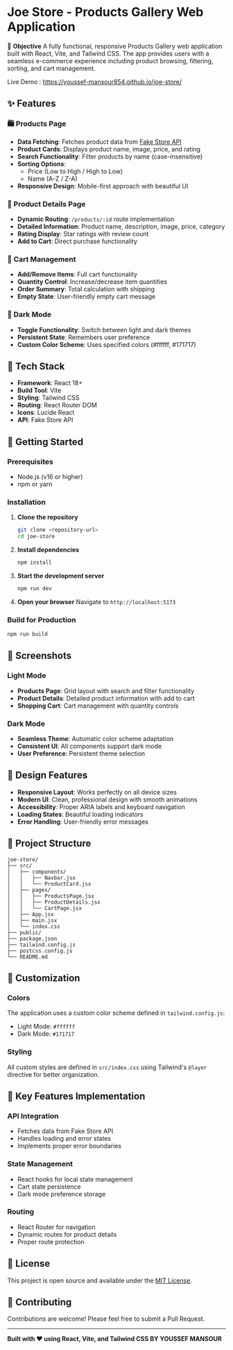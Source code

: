 # Joe Store - Products Gallery Web Application

🎯 **Objective**
A fully functional, responsive Products Gallery web application built with React, Vite, and Tailwind CSS. The app provides users with a seamless e-commerce experience including product browsing, filtering, sorting, and cart management.

Live Demo : https://youssef-mansour854.github.io/joe-store/

## ✨ Features

### 🛍️ Products Page
- **Data Fetching**: Fetches product data from [Fake Store API](https://fakestoreapi.com/products)
- **Product Cards**: Displays product name, image, price, and rating
- **Search Functionality**: Filter products by name (case-insensitive)
- **Sorting Options**: 
  - Price (Low to High / High to Low)
  - Name (A-Z / Z-A)
- **Responsive Design**: Mobile-first approach with beautiful UI

### 📄 Product Details Page
- **Dynamic Routing**: `/products/:id` route implementation
- **Detailed Information**: Product name, description, image, price, category
- **Rating Display**: Star ratings with review count
- **Add to Cart**: Direct purchase functionality

### 🛒 Cart Management
- **Add/Remove Items**: Full cart functionality
- **Quantity Control**: Increase/decrease item quantities
- **Order Summary**: Total calculation with shipping
- **Empty State**: User-friendly empty cart message

### 🌙 Dark Mode
- **Toggle Functionality**: Switch between light and dark themes
- **Persistent State**: Remembers user preference
- **Custom Color Scheme**: Uses specified colors (#ffffff, #171717)

## 🧱 Tech Stack

- **Framework**: React 18+
- **Build Tool**: Vite
- **Styling**: Tailwind CSS
- **Routing**: React Router DOM
- **Icons**: Lucide React
- **API**: Fake Store API

## 🚀 Getting Started

### Prerequisites
- Node.js (v16 or higher)
- npm or yarn

### Installation

1. **Clone the repository**
   ```bash
   git clone <repository-url>
   cd joe-store
   ```

2. **Install dependencies**
   ```bash
   npm install
   ```

3. **Start the development server**
   ```bash
   npm run dev
   ```

4. **Open your browser**
   Navigate to `http://localhost:5173`

### Build for Production

```bash
npm run build
```

## 📱 Screenshots

### Light Mode
- **Products Page**: Grid layout with search and filter functionality
- **Product Details**: Detailed product information with add to cart
- **Shopping Cart**: Cart management with quantity controls

### Dark Mode
- **Seamless Theme**: Automatic color scheme adaptation
- **Consistent UI**: All components support dark mode
- **User Preference**: Persistent theme selection

## 🎨 Design Features

- **Responsive Layout**: Works perfectly on all device sizes
- **Modern UI**: Clean, professional design with smooth animations
- **Accessibility**: Proper ARIA labels and keyboard navigation
- **Loading States**: Beautiful loading indicators
- **Error Handling**: User-friendly error messages

## 📁 Project Structure

```
joe-store/
├── src/
│   ├── components/
│   │   ├── Navbar.jsx
│   │   └── ProductCard.jsx
│   ├── pages/
│   │   ├── ProductsPage.jsx
│   │   ├── ProductDetails.jsx
│   │   └── CartPage.jsx
│   ├── App.jsx
│   ├── main.jsx
│   └── index.css
├── public/
├── package.json
├── tailwind.config.js
├── postcss.config.js
└── README.md
```

## 🔧 Customization

### Colors
The application uses a custom color scheme defined in `tailwind.config.js`:
- Light Mode: `#ffffff`
- Dark Mode: `#171717`

### Styling
All custom styles are defined in `src/index.css` using Tailwind's `@layer` directive for better organization.

## 🌟 Key Features Implementation

### API Integration
- Fetches data from Fake Store API
- Handles loading and error states
- Implements proper error boundaries

### State Management
- React hooks for local state management
- Cart state persistence
- Dark mode preference storage

### Routing
- React Router for navigation
- Dynamic routes for product details
- Proper route protection

## 📄 License

This project is open source and available under the [MIT License](LICENSE).

## 🤝 Contributing

Contributions are welcome! Please feel free to submit a Pull Request.

---

**Built with ❤️ using React, Vite, and Tailwind CSS BY YOUSSEF MANSOUR**

